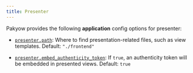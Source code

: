 ```yaml
---
title: Presenter
---
```


Pakyow provides the following **application** config options for presenter:

* <a href="#presenter.path" name="presenter.path">`presenter.path`</a>: Where to find presentation-related files, such as view templates.
<span class="default">Default: `"./frontend"`</span>

* <a href="#presenter.embed_authenticity_token" name="presenter.embed_authenticity_token">`presenter.embed_authenticity_token`</a>: If `true`, an authenticity token will be embedded in presented views.
<span class="default">Default: `true`</span>
